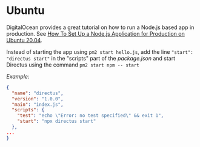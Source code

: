 # Ubuntu

DigitalOcean provides a great tutorial on how to run a Node.js based app in production. See
[How To Set Up a Node.js Application for Production on Ubuntu 20.04](https://www.digitalocean.com/community/tutorials/how-to-set-up-a-node-js-application-for-production-on-ubuntu-20-04).

Instead of starting the app using `pm2 start hello.js`, add the line `"start": "directus start"` in the "scripts" part
of the _package.json_ and start Directus using the command `pm2 start npm -- start`

_Example:_

```json
{
  "name": "directus",
  "version": "1.0.0",
  "main": "index.js",
  "scripts": {
    "test": "echo \"Error: no test specified\" && exit 1",
    "start": "npx directus start"
  },
...
}
```
